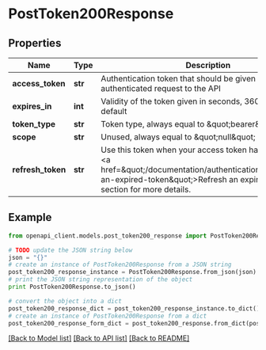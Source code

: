 # PostToken200Response


## Properties
Name | Type | Description | Notes
------------ | ------------- | ------------- | -------------
**access_token** | **str** | Authentication token that should be given in every authenticated request to the API | [optional] 
**expires_in** | **int** | Validity of the token given in seconds, 3600s &#x3D; 1h by default | [optional] 
**token_type** | **str** | Token type, always equal to \&quot;bearer\&quot; | [optional] 
**scope** | **str** | Unused, always equal to \&quot;null\&quot; | [optional] 
**refresh_token** | **str** | Use this token when your access token has expired. See &lt;a href&#x3D;\&quot;/documentation/authentication.html#refresh-an-expired-token\&quot;&gt;Refresh an expired token&lt;/a&gt; section for more details. | [optional] 

## Example

```python
from openapi_client.models.post_token200_response import PostToken200Response

# TODO update the JSON string below
json = "{}"
# create an instance of PostToken200Response from a JSON string
post_token200_response_instance = PostToken200Response.from_json(json)
# print the JSON string representation of the object
print PostToken200Response.to_json()

# convert the object into a dict
post_token200_response_dict = post_token200_response_instance.to_dict()
# create an instance of PostToken200Response from a dict
post_token200_response_form_dict = post_token200_response.from_dict(post_token200_response_dict)
```
[[Back to Model list]](../README.md#documentation-for-models) [[Back to API list]](../README.md#documentation-for-api-endpoints) [[Back to README]](../README.md)



